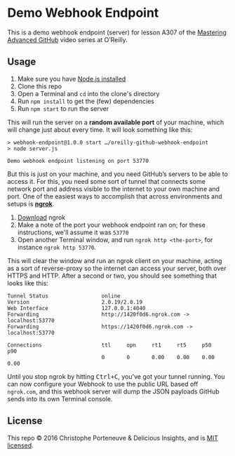 Demo Webhook Endpoint
=====================

This is a demo webhook endpoint (server) for lesson A307 of the [Mastering Advanced GitHub](#FIXME) video series at O’Reilly.

Usage
-----

  1. Make sure you have [Node.js installed](https://nodejs.org/en/download/)
  2. Clone this repo
  3. Open a Terminal and `cd` into the clone's directory
  4. Run `npm install` to get the (few) dependencies
  5. Run `npm start` to run the server

This will run the server on a **random available port** of your machine, which will change just about every time.  It will look something like this:

```text
> webhook-endpoint@1.0.0 start …/oreilly-github-webhook-endpoint
> node server.js

Demo webhook endpoint listening on port 53770
```

But this is just on your machine, and you need GitHub’s servers to be able to access it.  For this, you need some sort of tunnel that connects some network port and address visible to the internet to your own machine and port.  One of the easiest ways to accomplish that across environments and setups is **[ngrok](https://ngrok.com/)**.

  1. [Download](https://ngrok.com/download) ngrok
  2. Make a note of the port your webhook endpoint ran on; for these instructions, we'll assume it was `53770`
  3. Open another Terminal window, and run `ngrok http <the-port>`, for instance `ngrok http 53770`.

This will clear the window and run an ngrok client on your machine, acting as a sort of reverse-proxy so the internet can access your server, both over HTTPS and HTTP.  After a second or two, you should see something that looks like this:

```text
Tunnel Status                 online
Version                       2.0.19/2.0.19
Web Interface                 127.0.0.1:4040
Forwarding                    http://1420f0d6.ngrok.com -> localhost:53770
Forwarding                    https://1420f0d6.ngrok.com -> localhost:53770

Connections                   ttl     opn     rt1     rt5     p50     p90
                              0       0       0.00    0.00    0.00    0.00
```

Until you stop ngrok by hitting <kbd>Ctrl+C</kbd>, you've got your tunnel running.  You can now configure your Webhook to use the public URL based off `ngrok.com`, and this webhook server will dump the JSON payloads GitHub sends into its own Terminal console.

License
-------

This repo © 2016 Christophe Porteneuve & Delicious Insights, and is [MIT licensed](/LICENSE).

